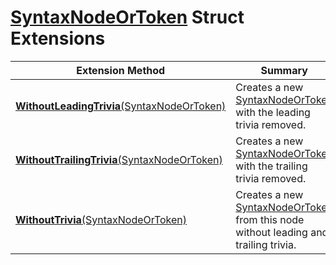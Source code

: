 # [SyntaxNodeOrToken](https://docs.microsoft.com/en-us/dotnet/api/microsoft.codeanalysis.syntaxnodeortoken) Struct Extensions

| Extension Method | Summary |
| ---------------- | ------- |
| [**WithoutLeadingTrivia**(SyntaxNodeOrToken)](../../../Roslynator/SyntaxExtensions/WithoutLeadingTrivia/README.md#Roslynator_SyntaxExtensions_WithoutLeadingTrivia_Microsoft_CodeAnalysis_SyntaxNodeOrToken_) | Creates a new [SyntaxNodeOrToken](https://docs.microsoft.com/en-us/dotnet/api/microsoft.codeanalysis.syntaxnodeortoken) with the leading trivia removed\. |
| [**WithoutTrailingTrivia**(SyntaxNodeOrToken)](../../../Roslynator/SyntaxExtensions/WithoutTrailingTrivia/README.md#Roslynator_SyntaxExtensions_WithoutTrailingTrivia_Microsoft_CodeAnalysis_SyntaxNodeOrToken_) | Creates a new [SyntaxNodeOrToken](https://docs.microsoft.com/en-us/dotnet/api/microsoft.codeanalysis.syntaxnodeortoken) with the trailing trivia removed\. |
| [**WithoutTrivia**(SyntaxNodeOrToken)](../../../Roslynator/SyntaxExtensions/WithoutTrivia/README.md) | Creates a new [SyntaxNodeOrToken](https://docs.microsoft.com/en-us/dotnet/api/microsoft.codeanalysis.syntaxnodeortoken) from this node without leading and trailing trivia\. |

